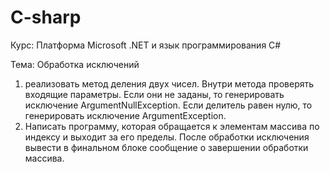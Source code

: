 # C-sharp
Курс: Платформа Microsoft .NET и язык программирования C#

Тема: Обработка исключений

1.	реализовать метод деления двух чисел. Внутри метода проверять входящие параметры. Если они не заданы, то генерировать исключение ArgumentNullException. Если делитель равен нулю, то генерировать исключение ArgumentException.
2.	Написать программу, которая обращается к элементам массива по индексу и выходит за его пределы. После обработки исключения вывести в финальном блоке сообщение о завершении обработки массива.
